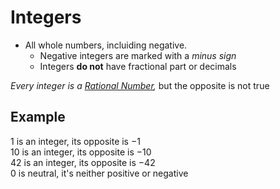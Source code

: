 # Integers
- All whole numbers, incluiding negative.  
    - Negative integers are marked with a *minus sign* 
    - Integers **do not** have fractional part or decimals   

*Every integer is a [Rational Number](./Eyntam_Rational-Numbers.md),* but the opposite is not true
## Example
$1$ is an integer, its opposite is $-1$  
$10$ is an integer, its opposite is $-10$  
$42$ is an integer, its opposite is $-42$  
$0$ is neutral, it's neither positive or negative
